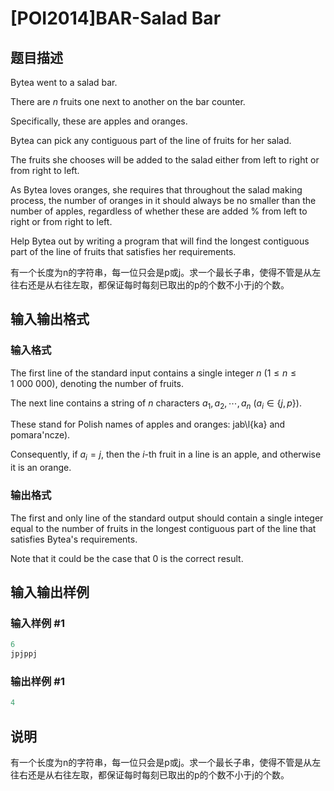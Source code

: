 # [POI2014]BAR-Salad Bar

## 题目描述

Bytea went to a salad bar.

There are $n$ fruits one next to another on the bar counter.

Specifically, these are apples and oranges.

Bytea can pick any contiguous part of the line of fruits for her salad.

The fruits she chooses will be added to the salad either from left to right or from right to left.

As Bytea loves oranges, she requires that throughout the salad making process, the number of oranges in it should always be no smaller than the number of apples, regardless of whether these are added % from left to right or from right to left.

Help Bytea out by writing a program that will find the longest contiguous part of the line of fruits that satisfies her requirements.

有一个长度为n的字符串，每一位只会是p或j。求一个最长子串，使得不管是从左往右还是从右往左取，都保证每时每刻已取出的p的个数不小于j的个数。

## 输入输出格式

### 输入格式

The first line of the standard input contains a single integer $n$ ($1\le n\le 1\ 000\ 000$), denoting the number of fruits.

The next line contains a string of $n$ characters $a_1,a_2,\cdots,a_n$ ($a_i\in \{j,p\}$).

These stand for Polish names of apples and oranges: jab\l{ka} and pomara\'ncze).

Consequently, if $a_i=j$, then the $i$-th fruit in a line is an apple, and otherwise it is an orange.

### 输出格式

The first and only line of the standard output should contain a single integer equal to the number of fruits in the longest contiguous part of the line that satisfies Bytea's requirements.

Note that it could be the case that $0$ is the correct result.

## 输入输出样例

### 输入样例 #1

```cpp
6
jpjppj

```
### 输出样例 #1

```cpp
4

```
## 说明

有一个长度为n的字符串，每一位只会是p或j。求一个最长子串，使得不管是从左往右还是从右往左取，都保证每时每刻已取出的p的个数不小于j的个数。


